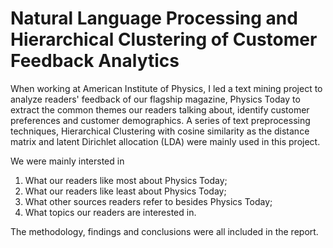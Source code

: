 # Natural Language Processing and Hierarchical Clustering of Customer Feedback Analytics
When working at American Institute of Physics, I led a text mining project to analyze  readers' feedback of our flagship magazine, Physics Today to extract the common themes our readers talking about, identify customer preferences and customer demographics. A series of text preprocessing techniques, Hierarchical Clustering with cosine similarity as the distance matrix and latent Dirichlet allocation (LDA) were mainly used in this project.  

We were mainly intersted in 
1. What our readers like most about Physics Today;
2. What our readers like least about Physics Today;
3. What other sources readers refer to besides Physics Today;
4. What topics our readers are interested in.

The methodology, findings and conclusions were all included in the report.
